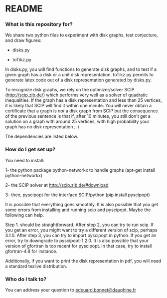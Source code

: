 # README #

### What is this repository for? ###

We share two python files to experiment with disk graphs, test conjecture, and draw figures:

- disks.py

- toTikz.py 

In disks.py, you will find functions to generate disk graphs, and to test if a given graph has a disk or a unit disk representation. 
toTikz.py permits to generate latex code out of a disk representation generated by disks.py.

To recognize disk graphs, we rely on the optimizer/solver SCIP (http://scip.zib.de/)
which performs very well as a solver of quadratic inequalities.
If the graph has a disk representation and less than 25 vertices, it is likely that SCIP will find it within one minute.
You will never obtain a certificate that a graph is *not* a disk graph from SCIP but the consequence of the previous sentence
is that if, after 10 minutes, you still don't get a solution on a graph with around 25 vertices, with high probability your
graph has no disk representation ;-)

The dependencies are listed below. 

### How do I get set up? ###

You need to install:

1- the python package python-networkx to handle graphs (apt-get install python-networkx)

2- the SCIP solver at http://scip.zib.de/#download

3- then, pyscipopt for the interface SCIP/python (pip install pyscipopt)

It is possible that everything goes smoothly.
It is also possible that you get some errors from installing and running scip and pyscipopt.
Maybe the following can help.

Step 1. should be straightforward.
After step 2, you can try to run scip. 
If you get an error, you might want to try a different version of scip, perhaps 4.1.0.
After step 3, you can try to import pyscipopt in python.
If you get an error, try to downgrade to pyscipopt-1.2.0.
It is also possible that your version of gfortran is too recent for pyscipopt.
In that case, try to install gfortran-4.8 for instance.

Additionally, if you want to print the disk representation in pdf, you will need a standard texlive distribution.

### Who do I talk to? ###

You can address your question to edouard.bonnet@dauphine.fr